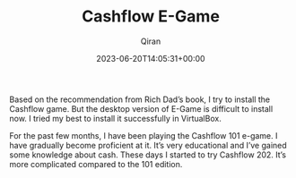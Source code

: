 ﻿---
title: Cashflow E-Game
author: Qiran
type: post
date: 2023-06-20T14:05:31+00:00
aliases: ["/cashflow-e-game/"]
autoshare_autoshare_for_twitter:
  - 1
autoshare_tweet-allow-image:
  - yes
autoshare_tweet-body:
  - "Based on the recommendation from Rich Dad's book, I try to install the Cashflow game. But the desktop version of E-Game is difficult to install now."
autoshare_status:
  - 'a:1:{i:0;a:3:{s:6:"status";s:9:"published";s:10:"twitter_id";i:1671157337682477058;s:10:"created_at";s:25:"2023-06-20T14:05:32+00:00";}}'
tags:
  - Self-development

---
Based on the recommendation from Rich Dad&#8217;s book, I try to install the Cashflow game. But the desktop version of E-Game is difficult to install now. I tried my best to install it successfully in VirtualBox. 

For the past few months, I have been playing the Cashflow 101 e-game. I have gradually become proficient at it. It&#8217;s very educational and I&#8217;ve gained some knowledge about cash. These days I started to try Cashflow 202. It&#8217;s more complicated compared to the 101 edition.
